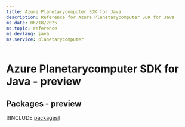 ```yaml
---
title: Azure Planetarycomputer SDK for Java
description: Reference for Azure Planetarycomputer SDK for Java
ms.date: 06/18/2025
ms.topic: reference
ms.devlang: java
ms.service: planetarycomputer
---
```

# Azure Planetarycomputer SDK for Java - preview
## Packages - preview
[!INCLUDE [packages](planetarycomputer-index.md)]